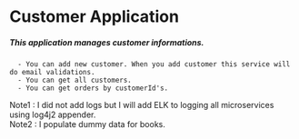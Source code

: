 # Customer Application
##### This application manages customer informations.
      - You can add new customer. When you add customer this service will do email validations.
      - You can get all customers.
      - You can get orders by customerId's.
Note1 : I did not add logs but I will add ELK to logging all microservices using log4j2 appender. </br>
Note2 : I populate dummy data for books.
